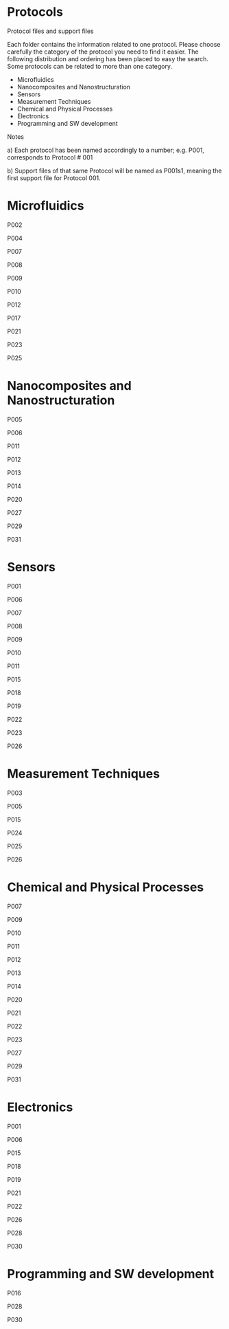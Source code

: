 # Protocols
Protocol files and support files

Each folder contains the information related to one protocol. Please choose carefully the category of the protocol you need to find it easier. The following distribution and ordering has been placed to easy the search. Some protocols can be related to more than one category.

- Microfluidics
- Nanocomposites and Nanostructuration
- Sensors
- Measurement Techniques
- Chemical and Physical Processes
- Electronics
- Programming and SW development

Notes

a) Each protocol has been named accordingly to a number; e.g. P001, corresponds to Protocol # 001

b) Support files of that same Protocol will be named as P001s1, meaning the first support file for Protocol 001.

# Microfluidics

P002

P004

P007

P008

P009

P010

P012

P017

P021

P023

P025

# Nanocomposites and Nanostructuration

P005

P006

P011

P012

P013

P014

P020

P027

P029

P031

# Sensors

P001

P006

P007

P008

P009

P010

P011

P015

P018

P019

P022

P023

P026

# Measurement Techniques

P003

P005

P015

P024

P025

P026

# Chemical and Physical Processes

P007

P009

P010

P011

P012

P013

P014

P020

P021

P022

P023

P027

P029

P031

# Electronics

P001

P006

P015

P018

P019

P021

P022

P026

P028

P030

# Programming and SW development

P016

P028

P030

